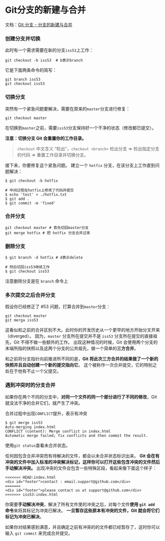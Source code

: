 # Git分支的新建与合并

文档：[Git 分支 - 分支的新建与合并](https://git-scm.com/book/zh/v2/Git-分支-分支的新建与合并)

### 创建分支并切换

此时有一个需求需要在新的分支`iss53`上工作：

```
git checkout -b iss53  # b表示branch
```

它是下面两条命令的简写：

```
git branch iss53
git checkout iss53
```

### 切换分支

突然有一个紧急问题要解决，需要在原来的`master`分支进行修复：

```
git checkout master
```

在切换到`master`之前，需要`iss53`分支保持好一个干净的状态（修改都已提交）。

**注意：切换分支 Git 会重置你的工作目录。**

> `checkout` 中文含义 “检出”，`checkout <branch>` 检出分支 => 检出指定分支的代码 => 重置工作目录并切换分支。

接下来，你要修复这个紧急问题。 建立一个 `hotfix` 分支，在该分支上工作直到问题解决：

```
$ git checkout -b hotfix

# 中间过程在hotfix上修改了代码并提交
$ echo 'test' > ./hotfix.txt
$ git add .
$ git commit -m 'fixed'
```

### 合并分支

```
git checkout master # 首先切回master分支
git merge hotfix # 把 hotfix 分支合并过来
```

### 删除分支

```
$ git branch -d hotfix # d表示delete

# 然后切回iss53继续工作
$ git checkout iss53
```

注意删除分支是在 `branch` 命令上

### 多次提交之后合并分支

假设你已经修正了 #53 问题，打算合并到`master`分支：

```
git checkout master
git merga iss53
```

这看似和之前的合并区别不大。此时你的开发历史从一个更早的地方开始分叉开来（diverged）。 因为，`master` 分支所在提交并不是 `iss53` 分支所在提交的直接祖先，Git 不得不做一些额外的工作。 出现这种情况的时候，Git 会使用两个分支的末端所指的快照以及这两个分支的公共祖先，做一个简单的**三方合并**。

和之前将分支指针向前推进所不同的是，**Git 将此次三方合并的结果做了一个新的快照并且自动创建一个新的提交指向它**。 这个被称作一次合并提交，它的特别之处在于他有不止一个父提交。

### 遇到冲突时的分支合并

如果你在两个不同的分支中，**对同一个文件的同一个部分进行了不同的修改**，Git 就没法干净的合并它们，就产生了冲突。

合并过程中出现`CONFLICT`提升，表示有冲突

```
$ git merge iss53
Auto-merging index.html
CONFLICT (content): Merge conflict in index.html
Automatic merge failed; fix conflicts and then commit the result.
```

使用`git status`查看未合并状态。

任何因包含合并冲突而有待解决的文件，都会以未合并状态标识出来。 **Git 会在有冲突的文件中加入标准的冲突解决标记，这样你可以打开这些包含冲突的文件然后手动解决冲突。** 出现冲突的文件会包含一些特殊区段，看起来像下面这个样子：

```
<<<<<<< HEAD:index.html
<div id="footer">contact : email.support@github.com</div>
=======
<div id="footer">please contact us at support@github.com</div>
>>>>>>> iss53:index.html
```

你需要**手动解决冲突**，解决了所有文件里的冲突之后，对每个文件**使用 `git add` 命令**来将其标记为冲突已解决。 **一旦暂存这些原本有冲突的文件，Git 就会将它们标记为冲突已解决**。

如果你对结果感到满意，并且确定之前有冲突的的文件都已经暂存了，这时你可以输入 `git commit` 来完成合并提交。
